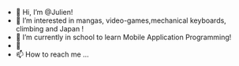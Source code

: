 - 👋 Hi, I’m @Julien!
- 👀 I’m interested in mangas, video-games,mechanical keyboards, climbing and Japan !
- 🌱 I’m currently in school to learn Mobile Application Programming!
- 💞️ 
- 📫 How to reach me ...

<!---
JulienVillanti/JulienVillanti is a ✨ special ✨ repository because its `README.md` (this file) appears on your GitHub profile.
You can click the Preview link to take a look at your changes.
--->

